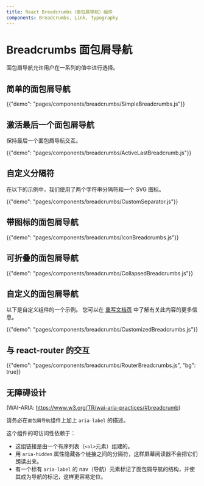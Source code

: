 ```yaml
---
title: React Breadcrumbs（面包屑导航）组件
components: Breadcrumbs, Link, Typography
---
```


# Breadcrumbs 面包屑导航

<p class="description">面包屑导航允许用户在一系列的值中进行选择。</p>

## 简单的面包屑导航

{{"demo": "pages/components/breadcrumbs/SimpleBreadcrumbs.js"}}

## 激活最后一个面包屑导航

保持最后一个面包屑导航交互。

{{"demo": "pages/components/breadcrumbs/ActiveLastBreadcrumb.js"}}

## 自定义分隔符

在以下的示例中，我们使用了两个字符串分隔符和一个 SVG 图标。

{{"demo": "pages/components/breadcrumbs/CustomSeparator.js"}}

## 带图标的面包屑导航

{{"demo": "pages/components/breadcrumbs/IconBreadcrumbs.js"}}

## 可折叠的面包屑导航

{{"demo": "pages/components/breadcrumbs/CollapsedBreadcrumbs.js"}}

## 自定义的面包屑导航

以下是自定义组件的一个示例。 您可以在 [重写文档页](/customization/components/) 中了解有关此内容的更多信息。

{{"demo": "pages/components/breadcrumbs/CustomizedBreadcrumbs.js"}}

## 与 react-router 的交互

{{"demo": "pages/components/breadcrumbs/RouterBreadcrumbs.js", "bg": true}}

## 无障碍设计

(WAI-ARIA: https://www.w3.org/TR/wai-aria-practices/#breadcrumb)

请务必在`面包屑导航`组件上加上 `aria-label` 的描述。

这个组件的可访问性依赖于：

- 这组链接是由一个有序列表（`<ol>`元素）组建的。
- 用 `aria-hidden` 属性隐藏各个链接之间的分隔符，这样屏幕阅读器不会把它们朗读出来。
- 有一个标有 `aria-label` 的 nav（导航）元素标记了面包屑导航的结构，并使其成为导航的标记，这样更容易定位。